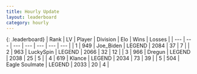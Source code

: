 ```yaml
---
title: Hourly Update
layout: leaderboard
category: hourly
---
```


{: .leaderboard}
| Rank | LV | Player | Division | Elo | Wins | Losses |
| --- | --- | --- | --- | --- | --- | --- |
| <span data-change="4">1</span> | 949 | <span title="ID: 353063">Joe_Biden</span> | LEGEND | <span data-change="53">2084</span> | <span data-change="8">37</span> | <span data-change="0">7</span> |
| <span data-change="-1">2</span> | 963 | <span title="ID: 498412">LuckySpin</span> | LEGEND | <span data-change="0">2066</span> | <span data-change="0">32</span> | <span data-change="0">12</span> |
| <span data-change="1">3</span> | 966 | <span title="ID: 337810">Dregun</span> | LEGEND | <span data-change="0">2038</span> | <span data-change="0">25</span> | <span data-change="0">5</span> |
| <span data-change="-1">4</span> | 619 | <span title="ID: 518429">Klance</span> | LEGEND | <span data-change="-8">2034</span> | <span data-change="0">73</span> | <span data-change="1">39</span> |
| <span data-change="-3">5</span> | 504 | <span title="ID: 512212">Eagle Soulmate</span> | LEGEND | <span data-change="-9">2033</span> | <span data-change="0">20</span> | <span data-change="1">4</span> |
